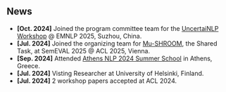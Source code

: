## News

<ul>
<li><strong>[Oct. 2024]</strong> Joined the program committee team for the <a href="https://uncertainlp.github.io/">UncertaiNLP Workshop</a> @ EMNLP 2025, Suzhou, China.</li>
<li><strong>[Jul. 2024]</strong> Joined the organizing team for <a href="https://helsinki-nlp.github.io/shroom/">Mu-SHROOM</a>, the Shared Task, at SemEVAL 2025 @ ACL 2025, Vienna.</li>
<li><strong>[Sep. 2024]</strong> Attended <a href="https://athnlp.github.io/2024/index.html">Athens NLP 2024 Summer School</a> in Athens, Greece.</li>
<li><strong>[Jul. 2024]</strong> Visting Researcher at University of Helsinki, Finland.</li>
<li><strong>[Jul. 2024]</strong> 2 workshop papers accepted at ACL 2024.</li>
</ul>

